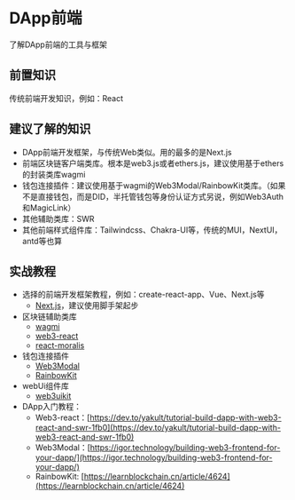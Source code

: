 # DApp前端

了解DApp前端的工具与框架

## 前置知识

传统前端开发知识，例如：React

## 建议了解的知识

- DApp前端开发框架，与传统Web类似。用的最多的是Next.js
- 前端区块链客户端类库。根本是web3.js或者ethers.js，建议使用基于ethers的封装类库wagmi
- 钱包连接插件：建议使用基于wagmi的Web3Modal/RainbowKit类库。（如果不是直接钱包，而是DID，半托管钱包等身份认证方式另说，例如Web3Auth和MagicLink）
- 其他辅助类库：SWR
- 其他前端样式组件库：Tailwindcss、Chakra-UI等，传统的MUI，NextUI，antd等也算

## 实战教程

- 选择的前端开发框架教程，例如：create-react-app、Vue、Next.js等
  - [Next.js](https://nextjs.org/)，建议使用脚手架起步
- 区块链辅助类库
  - [wagmi](https://wagmi.sh/zh-CN)
  - [web3-react](https://github.com/Uniswap/web3-react)
  - [react-moralis](https://github.com/MoralisWeb3/react-moralis)
- 钱包连接插件
  - [Web3Modal](https://github.com/WalletConnect/web3modal)
  - [RainbowKit](https://github.com/rainbow-me/rainbowkit)
- webUi组件库
  - [web3uikit](https://web3uikit.com/)
- DApp入门教程：
  - Web3-react：[https://dev.to/yakult/tutorial-build-dapp-with-web3-react-and-swr-1fb0](https://dev.to/yakult/tutorial-build-dapp-with-web3-react-and-swr-1fb0)
  - Web3Modal：[https://igor.technology/building-web3-frontend-for-your-dapp/](https://igor.technology/building-web3-frontend-for-your-dapp/)
  - RainbowKit: [https://learnblockchain.cn/article/4624](https://learnblockchain.cn/article/4624)
